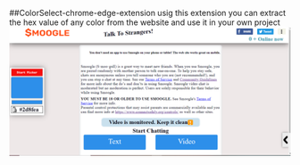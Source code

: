 ##ColorSelect-chrome-edge-extension
usig this extension you can extract the hex value of any color from the website and use it in your own project
![Image Name](/assets/0.2.png)


